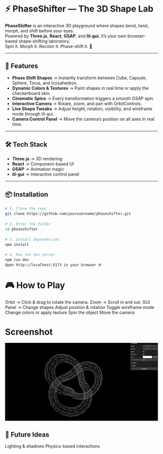 # ⚡ PhaseShifter — The 3D Shape Lab

**PhaseShifter** is an interactive 3D playground where shapes bend, twist, morph, and shift before your eyes.  
Powered by **Three.js**, **React**, **GSAP**, and **lil-gui**, it’s your own browser-based shape-shifting laboratory.  
Spin it. Morph it. Recolor it. Phase-shift it. 🔮

---

## 🚀 Features
- **Phase Shift Shapes** → Instantly transform between Cube, Capsule, Sphere, Torus, and Icosahedron.
- **Dynamic Colors & Textures** → Paint shapes in real time or apply the checkerboard skin.
- **Cinematic Spins** → Every transformation triggers a smooth GSAP spin.
- **Interactive Camera** → Rotate, zoom, and pan with OrbitControls.
- **Live Shape Tweaks** → Adjust height, rotation, visibility, and wireframe mode through lil-gui.
- **Camera Control Panel** → Move the camera’s position on all axes in real time.

---

## 🛠 Tech Stack
- **Three.js** → 3D rendering
- **React** → Component-based UI
- **GSAP** → Animation magic
- **lil-gui** → Interactive control panel

---

## 📦 Installation

```bash
# 1. Clone the repo
git clone https://github.com/yourusername/phaseshifter.git

# 2. Enter the folder
cd phaseshifter

# 3. Install dependencies
npm install

# 4. Run the dev server
npm run dev
Open http://localhost:5173 in your browser 🌐

```
# 🎮 How to Play
Orbit → Click & drag to rotate the camera.
Zoom → Scroll in and out.
GUI Panel →
Change shapes
Adjust position & rotation
Toggle wireframe mode
Change colors or apply texture
Spin the object
Move the camera

#  Screenshot
<p align="center">
  <img src="/public/ss.jpg" alt="PhaseShifter Demo" width="600" />
</p>

## 🌟 Future Ideas
Lighting & shadows
Physics-based interactions

